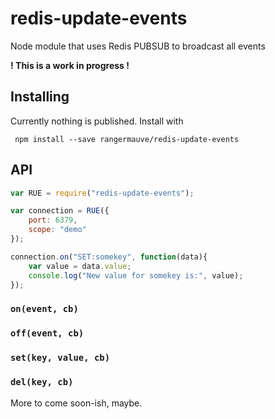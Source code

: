 # redis-update-events
Node module that uses Redis PUBSUB to broadcast all events

**! This is a work in progress !**

## Installing

Currently nothing is published. Install with

```
 npm install --save rangermauve/redis-update-events
```

## API

``` javascript
var RUE = require("redis-update-events");

var connection = RUE({
	port: 6379,
	scope: "demo"
});

connection.on("SET:somekey", function(data){
	var value = data.value;
	console.log("New value for somekey is:", value);
});
```


### `on(event, cb)`

### `off(event, cb)`

### `set(key, value, cb)`

### `del(key, cb)`

More to come soon-ish, maybe.
